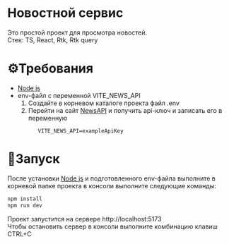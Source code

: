 # Новостной сервис

Это простой проект для просмотра новостей. <br>
Стек: TS, React, Rtk, Rtk query

# ⚙️Требования

- [Node js](https://nodejs.org/en)
- env-файл с переменной VITE_NEWS_API
  1) Создайте в корневом каталоге проекта файл .env
  2) Перейти на сайт [NewsAPI](https://newsapi.org/) и получить api-ключ и записать его в переменную
      ```dotenv
         VITE_NEWS_API=exampleApiKey
      ```

# 🚀Запуск
После установки [Node js](https://nodejs.org/en) и подготовленного env-файла выполните в корневой папке проекта в 
консоли выполните следующие команды:
```bash
npm install
npm run dev
```

Проект запустится на сервере http://localhost:5173 <br>
Чтобы остановить сервер в консоли выполните комбинацию клавиш CTRL+C